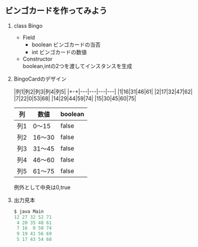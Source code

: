 ## ビンゴカードを作ってみよう

1. class Bingo
	- Field
		- boolean ビンゴカードの当否
		- int ビンゴカードの数値
	- Constructor  
		boolean,intの2つを渡してインスタンスを生成
1. BingoCardのデザイン

	|列1|列2|列3|列4|列5|
	|+-+|---|---|---|---|
	|1|16|31|46|61|
	|2|17|32|47|62|
	|7|22|0|53|68|
	|14|29|44|59|74|
	|15|30|45|60|75|

	|列|数値|boolean|
	|---|---|---|
	|列1|0～15|false|
	|列2|16～30|false|
	|列3|31～45|false|
	|列4|46～60|false|
	|列5|61～75|false|

	例外として中央は0,true
1. 出力見本
	~~~java
	$ java Main
	12 27 32 52 71
	 4 20 35 48 61
	 7 16  0 50 74
	 9 19 41 56 69
	 5 17 43 54 68
	~~~
